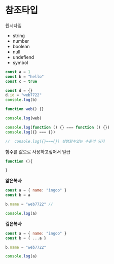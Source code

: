 # 참조타입

원시타입

-   string
-   number
-   boolean
-   null
-   undefiend
-   symbol

```js
const a = 1
const b = "hello"
const c = true

const d = {}
d.id = "web7722"
console.log(b)

function web() {}

console.log(web)

console.log(function () {} === function () {})
console.log({} === {})

//  console.log({}==={}) 설명할수있는 수준이 되자
```

함수를 값으로 사용하고싶어서
일급

```js
function (){

}

```

**얇은복사**

```js
const a = { name: "ingoo" }
const b = a

b.name = "web7722" //

console.log(a)
```

**깊은복사**

```js
const a = { name: "ingoo" }
const b = { ...a }

b.name = "web7722"

console.log(a)
```
